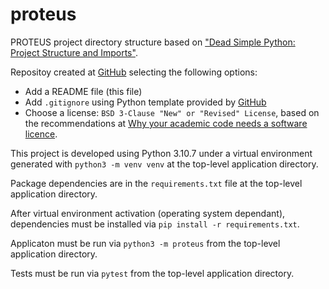 # proteus
PROTEUS project directory structure based on ["Dead Simple Python: Project Structure and Imports"](https://dev.to/codemouse92/dead-simple-python-project-structure-and-imports-38c6).

Repositoy created at [GitHub](https://github.com) selecting the following options:
* Add a README file (this file)
* Add `.gitignore` using Python template provided by [GitHub](https://github.com)
* Choose a license: `BSD 3-Clause "New" or "Revised" License`, based on the recommendations at [Why your academic code needs a software licence](https://bastian.rieck.me/blog/posts/2020/licence/).

This project is developed using Python 3.10.7 under a virtual environment generated with `python3 -m venv venv` at the top-level application directory.

Package dependencies are in the `requirements.txt` file at the top-level application directory.

After virtual environment activation (operating system dependant), dependencies must be installed via `pip install -r requirements.txt`.

Applicaton must be run via `python3 -m proteus` from the top-level application directory.

Tests must be run via `pytest` from the top-level application directory.


